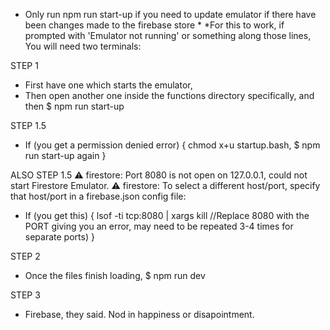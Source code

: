 - Only run npm run start-up if you need to update emulator if there have been changes made to the firebase store \*
  \*For this to work, if prompted with 'Emulator not running' or something along those lines,
  You will need two terminals:

STEP 1

- First have one which starts the emulator,
- Then open another one inside the functions directory specifically, and then $ npm run start-up

STEP 1.5

- If (you get a permission denied error) {
  chmod x+u startup.bash,
  $ npm run start-up again
  }

ALSO STEP 1.5
⚠ firestore: Port 8080 is not open on 127.0.0.1, could not start Firestore Emulator.
⚠ firestore: To select a different host/port, specify that host/port in a firebase.json config file:

- If (you get this) {
  lsof -ti tcp:8080 | xargs kill
  //Replace 8080 with the PORT giving you an error, may need to be repeated 3-4 times for separate ports)
  }

STEP 2

- Once the files finish loading, $ npm run dev

STEP 3

- Firebase, they said. Nod in happiness or disapointment.

